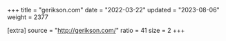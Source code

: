 +++
title = "gerikson.com"
date = "2022-03-22"
updated = "2023-08-06"
weight = 2377

[extra]
source = "http://gerikson.com/"
ratio = 41
size = 2
+++
